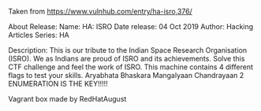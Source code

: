 Taken from https://www.vulnhub.com/entry/ha-isro,376/ 

About Release:
    Name: HA: ISRO
    Date release: 04 Oct 2019
    Author: Hacking Articles
    Series: HA

Description:
    This is our tribute to the Indian Space Research Organisation (ISRO). We as Indians are proud of ISRO and its achievements. Solve this CTF challenge and feel the work of ISRO.
    This machine contains 4 different flags to test your skills.
    Aryabhata
    Bhaskara
    Mangalyaan
    Chandrayaan 2
    ENUMERATION IS THE KEY!!!!!

Vagrant box made by RedHatAugust
